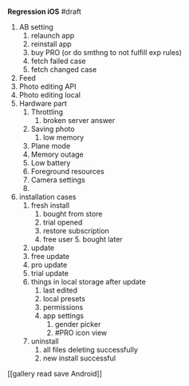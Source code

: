 

**Regression  iOS** #draft
1. AB setting
	1. relaunch app
	2. reinstall app
	3. buy PRO (or do smthng to not fulfill exp rules)
	4. fetch failed case
	5. fetch changed case
2. Feed
3. Photo editing API
4. Photo editing local
5. Hardware part
	1. Throttling
		1. broken server answer
	2. Saving photo
		1. low memory
	3. Plane mode
	4. Memory outage
	5. Low battery
	6. Foreground resources
	7. Camera settings
	8. 
6. installation cases
	1. fresh install 
		1. bought from store
		2. trial opened
		3. restore subscription
		4. free user
			5. bought later
	2. update
	3. free update
	4. pro update
	5. trial update
	6. things in local storage after update
		1. last edited
		2. local presets
		3. permissions
		4. app settings
			1. gender picker
			2. #PRO icon view
	7. uninstall
		1. all files deleting successfully
		2. new install successful


[[gallery read save  Android]]